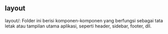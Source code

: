## layout

layout/: Folder ini berisi komponen-komponen yang berfungsi sebagai tata letak atau tampilan utama aplikasi, seperti header, sidebar, footer, dll.
